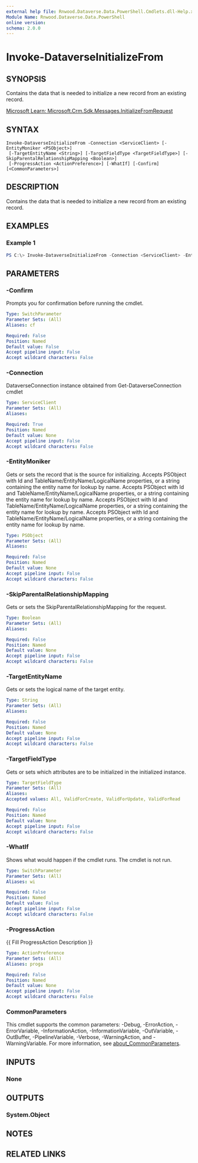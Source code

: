 ```yaml
---
external help file: Rnwood.Dataverse.Data.PowerShell.Cmdlets.dll-Help.xml
Module Name: Rnwood.Dataverse.Data.PowerShell
online version:
schema: 2.0.0
---
```


# Invoke-DataverseInitializeFrom

## SYNOPSIS
Contains the data that is needed to initialize a new record from an existing record.

[Microsoft Learn: Microsoft.Crm.Sdk.Messages.InitializeFromRequest](https://learn.microsoft.com/dotnet/api/Microsoft.Crm.Sdk.Messages.InitializeFromRequest)

## SYNTAX

```
Invoke-DataverseInitializeFrom -Connection <ServiceClient> [-EntityMoniker <PSObject>]
 [-TargetEntityName <String>] [-TargetFieldType <TargetFieldType>] [-SkipParentalRelationshipMapping <Boolean>]
 [-ProgressAction <ActionPreference>] [-WhatIf] [-Confirm] [<CommonParameters>]
```

## DESCRIPTION
Contains the data that is needed to initialize a new record from an existing record.

## EXAMPLES

### Example 1
```powershell
PS C:\> Invoke-DataverseInitializeFrom -Connection <ServiceClient> -EntityMoniker <PSObject> -TargetEntityName <String> -TargetFieldType <TargetFieldType> -SkipParentalRelationshipMapping <Boolean>
```

## PARAMETERS

### -Confirm
Prompts you for confirmation before running the cmdlet.

```yaml
Type: SwitchParameter
Parameter Sets: (All)
Aliases: cf

Required: False
Position: Named
Default value: False
Accept pipeline input: False
Accept wildcard characters: False
```

### -Connection
DataverseConnection instance obtained from Get-DataverseConnection cmdlet

```yaml
Type: ServiceClient
Parameter Sets: (All)
Aliases:

Required: True
Position: Named
Default value: None
Accept pipeline input: False
Accept wildcard characters: False
```

### -EntityMoniker
Gets or sets the record that is the source for initializing. Accepts PSObject with Id and TableName/EntityName/LogicalName properties, or a string containing the entity name for lookup by name. Accepts PSObject with Id and TableName/EntityName/LogicalName properties, or a string containing the entity name for lookup by name. Accepts PSObject with Id and TableName/EntityName/LogicalName properties, or a string containing the entity name for lookup by name. Accepts PSObject with Id and TableName/EntityName/LogicalName properties, or a string containing the entity name for lookup by name.

```yaml
Type: PSObject
Parameter Sets: (All)
Aliases:

Required: False
Position: Named
Default value: None
Accept pipeline input: False
Accept wildcard characters: False
```

### -SkipParentalRelationshipMapping
Gets or sets the SkipParentalRelationshipMapping for the request.

```yaml
Type: Boolean
Parameter Sets: (All)
Aliases:

Required: False
Position: Named
Default value: None
Accept pipeline input: False
Accept wildcard characters: False
```

### -TargetEntityName
Gets or sets the logical name of the target entity.

```yaml
Type: String
Parameter Sets: (All)
Aliases:

Required: False
Position: Named
Default value: None
Accept pipeline input: False
Accept wildcard characters: False
```

### -TargetFieldType
Gets or sets which attributes are to be initialized in the initialized instance.

```yaml
Type: TargetFieldType
Parameter Sets: (All)
Aliases:
Accepted values: All, ValidForCreate, ValidForUpdate, ValidForRead

Required: False
Position: Named
Default value: None
Accept pipeline input: False
Accept wildcard characters: False
```

### -WhatIf
Shows what would happen if the cmdlet runs. The cmdlet is not run.

```yaml
Type: SwitchParameter
Parameter Sets: (All)
Aliases: wi

Required: False
Position: Named
Default value: False
Accept pipeline input: False
Accept wildcard characters: False
```

### -ProgressAction
{{ Fill ProgressAction Description }}

```yaml
Type: ActionPreference
Parameter Sets: (All)
Aliases: proga

Required: False
Position: Named
Default value: None
Accept pipeline input: False
Accept wildcard characters: False
```

### CommonParameters
This cmdlet supports the common parameters: -Debug, -ErrorAction, -ErrorVariable, -InformationAction, -InformationVariable, -OutVariable, -OutBuffer, -PipelineVariable, -Verbose, -WarningAction, and -WarningVariable. For more information, see [about_CommonParameters](http://go.microsoft.com/fwlink/?LinkID=113216).

## INPUTS

### None
## OUTPUTS

### System.Object
## NOTES

## RELATED LINKS
